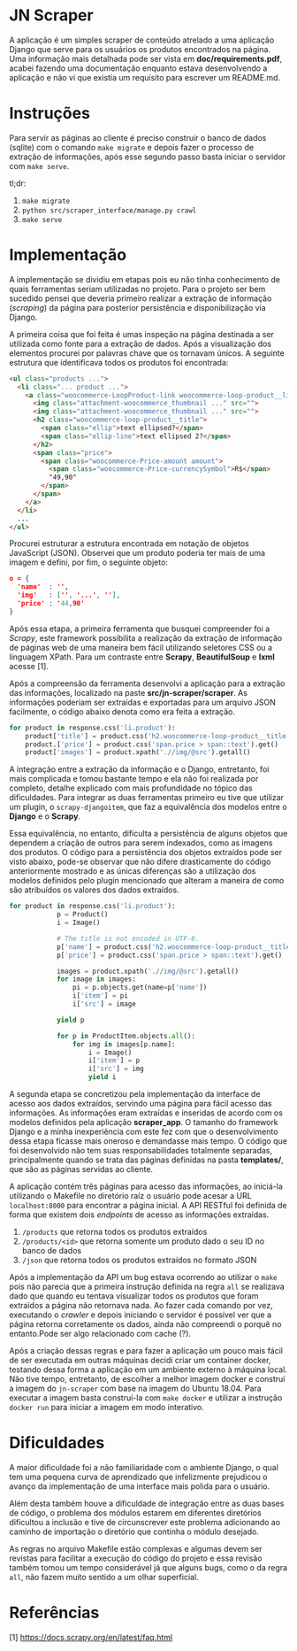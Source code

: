 # JN Scraper

A aplicação é um simples scraper de conteúdo atrelado a uma aplicação Django que
serve para os usuários os produtos encontrados na página. Uma informação mais
detalhada pode ser vista em **doc/requirements.pdf**, acabei fazendo uma
documentação enquanto estava desenvolvendo a aplicação e não vi que existia um
requisito para escrever um README.md.

# Instruções

Para servir as páginas ao cliente é preciso construir o banco de dados (sqlite)
com o comando `make migrate` e depois fazer o processo de extração de
informações, após esse segundo passo basta iniciar o servidor com `make serve`.

tl;dr:

1. `make migrate`
2. `python src/scraper_interface/manage.py crawl`
3. `make serve`

# Implementação

A implementação se dividiu em etapas pois eu não tinha conhecimento de quais
ferramentas seriam utilizadas no projeto. Para o projeto ser bem sucedido pensei
que deveria primeiro realizar a extração de informação (_scraping_) da página
para posterior persistência e disponibilização via Django.

A primeira coisa que foi feita é umas inspeção na página destinada a ser
utilizada como fonte para a extração de dados. Após a visualização dos
elementos procurei por palavras chave que os tornavam únicos. A seguinte
estrutura que identificava todos os produtos foi encontrada:

``` html
<ul class="products ...">
  <li class="... product ...">
    <a class="woocommerce-LoopProduct-link woocommerce-loop-product__link">
      <img class="attachment-woocommerce_thumbnail ..." src="">
      <img class="attachment-woocommerce_thumbnail ..." src="">
      <h2 class="woocommerce-loop-product__title">
        <span class="ellip">text ellipsed?</span>
        <span class="ellip-line">text ellipsed 2?</span>
      </h2>
      <span class="price">
        <span class="woocommerce-Price-amount amount">
          <span class="woocommerce-Price-currencySymbol">R$</span>
          "49,90"
        </span>
      </span>
    </a>
  </li>
  ...
</ul>
```

Procurei estruturar a estrutura encontrada em notação de objetos JavaScript
(JSON). Observei que um produto poderia ter mais de uma imagem e defini,
por fim, o seguinte objeto:

``` json
o = {
  'name'  : '',
  'img'   : ['', '...', ''],
  'price' : '44,90'
}
```

Após essa etapa, a primeira ferramenta que busquei compreender foi a _Scrapy_,
este framework possibilita a realização da extração de informação de páginas web
de uma maneira bem fácil utilizando seletores CSS ou a linguagem XPath. Para um
contraste entre **Scrapy**, **BeautifulSoup** e **lxml** acesse [1].

Após a compreensão da ferramenta desenvolvi a aplicação para a extração das
informações, localizado na paste **src/jn-scraper/scraper**. As informações
poderiam ser extraídas e exportadas para um arquivo JSON facilmente, o código
abaixo denota como era feita a extração.

``` python
for product in response.css('li.product'):
    product['title'] = product.css('h2.woocommerce-loop-product__title::text').get()
    product.['price'] = product.css('span.price > span::text').get()
    product['images'] = product.xpath('.//img/@src').getall()
```

A integração entre a extração da informação e o Django, entretanto, foi mais
complicada e tomou bastante tempo e ela não foi realizada por completo, detalhe
explicado com mais profundidade no tópico das dificuldades. Para integrar as
duas ferramentas primeiro eu tive que utilizar um plugin, o `scrapy-djangoitem`,
que faz a equivalência dos modelos entre o **Django** e o **Scrapy**.

Essa equivalência, no entanto, dificulta a persistência de alguns objetos que
dependem a criação de outros para serem indexados, como as imagens dos produtos.
O código para a persistência dos objetos extraídos pode ser visto abaixo,
pode-se observar que não difere drasticamente do código anteriormente mostrado e
as únicas diferenças são a utilização dos modelos definidos pelo plugin
mencionado que alteram a maneira de como são atribuídos os valores dos dados
extraídos.

``` python
for product in response.css('li.product'):
            p = Product()
            i = Image()

            # The title is not encoded in UTF-8.
            p['name'] = product.css('h2.woocommerce-loop-product__title::text').get()
            p['price'] = product.css('span.price > span::text').get()

            images = product.xpath('.//img/@src').getall()
            for image in images:
                pi = p.objects.get(name=p['name'])
                i['item'] = pi
                i['src'] = image

            yield p

            for p in ProductItem.objects.all():
                for img in images[p.name]:
                    i = Image()
                    i['item'] = p
                    i['src'] = img
                    yield i
```

A segunda etapa se concretizou pela implementação da interface de acesso aos
dados extraídos, servindo uma página para fácil acesso das informações. As
informações eram extraídas e inseridas de acordo com os modelos definidos pela
aplicação **scraper_app**. O tamanho do framework Django e a minha inexperiência
com este fez com que o  desenvolvimento dessa etapa ficasse mais oneroso e
demandasse mais tempo. O código que foi desenvolvido não tem suas
responsabilidades totalmente separadas, principalmente quando se trata das
páginas definidas na pasta **templates/**, que são as páginas servidas ao
cliente.

A aplicação contém três páginas para acesso das informações, ao iniciá-la
utilizando o Makefile no diretório raíz o usuário pode acesar a URL
`localhost:8000` para encontrar a página inicial. A API RESTful foi
definida de forma que existem dois _endpoints_ de acesso as informações
extraídas.

1. `/products` que retorna todos os produtos extraídos
2. `/products/<id>` que retorna somente um produto dado o seu ID no banco de dados
3. `/json` que retorna todos os produtos extraídos no formato JSON

Após a implementação da API um bug estava ocorrendo ao utilizar o `make`
pois não parecia que a primeira instrução definida na regra `all` se realizava
dado que quando eu tentava visualizar todos os produtos que foram extraídos a
página não retornava nada. Ao fazer cada comando por vez, executando o _crawler_
e depois iniciando o servidor é possível ver que a página retorna corretamente
os dados, ainda não compreendi o porquê no entanto.Pode ser algo relacionado com
cache (?).

Após a criação dessas regras e para fazer a aplicação um pouco mais fácil de ser
executada em outras máquinas decidi criar um container docker, testando dessa
forma a aplicação em um ambiente externo à máquina local. Não tive tempo,
entretanto, de escolher a melhor imagem docker e construí a imagem do
`jn-scraper` com base na imagem do Ubuntu 18.04. Para executar a imagem basta
construí-la com `make docker` e utilizar a instrução `docker run` para iniciar
a imagem em modo interativo.

# Dificuldades

A maior dificuldade foi a não familiaridade com o ambiente Django, o qual tem
uma pequena curva de aprendizado que infelizmente prejudicou o avanço da
implementação de uma interface mais polida para o usuário.

Além desta também houve a dificuldade de integração entre as duas bases de
código, o problema dos módulos estarem em diferentes diretórios dificultou a
inclusão e tive de circunscrever este problema adicionando ao caminho de
importação o diretório que continha o módulo desejado.

As regras no arquivo Makefile estão complexas e algumas devem ser revistas para
facilitar a execução do código do projeto e essa revisão também tomou um tempo
considerável já que alguns bugs, como o da regra `all`, não fazem muito sentido
a um olhar superficial.

# Referências

[1] https://docs.scrapy.org/en/latest/faq.html
